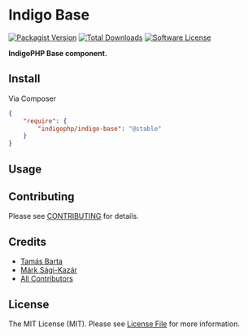 # Indigo Base

[![Packagist Version](https://img.shields.io/packagist/v/indigophp/indigo-base.svg?style=flat-square)](https://packagist.org/packages/indigophp/indigo-base)
[![Total Downloads](https://img.shields.io/packagist/dt/indigophp/indigo-base.svg?style=flat-square)](https://packagist.org/packages/indigophp/indigo-base)
[![Software License](https://img.shields.io/badge/license-MIT-brightgreen.svg?style=flat-square)](LICENSE.md)

**IndigoPHP Base component.**


## Install

Via Composer

``` json
{
    "require": {
        "indigophp/indigo-base": "@stable"
    }
}
```


## Usage


## Contributing

Please see [CONTRIBUTING](https://github.com/indigophp/indigo-base/blob/develop/CONTRIBUTING.md) for details.


## Credits

- [Tamás Barta](https://github.com/TamasBarta)
- [Márk Sági-Kazár](https://github.com/sagikazarmark)
- [All Contributors](https://github.com/indigophp/indigo-base/contributors)


## License

The MIT License (MIT). Please see [License File](https://github.com/indigophp/indigo-base/blob/develop/LICENSE) for more information.

